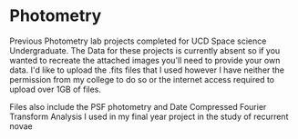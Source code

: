 # Photometry
Previous Photometry lab projects completed for UCD Space science Undergraduate.
The Data for these projects is currently absent so if you wanted to recreate the attached images you'll need to provide your own data. I'd like to upload the .fits files that I used however I have neither the permission from my college to do so or the internet access required to upload over 1GB of files. 

Files also include the PSF photometry and Date Compressed Fourier Transform Analysis I used in my final year project in the study of recurrent novae
